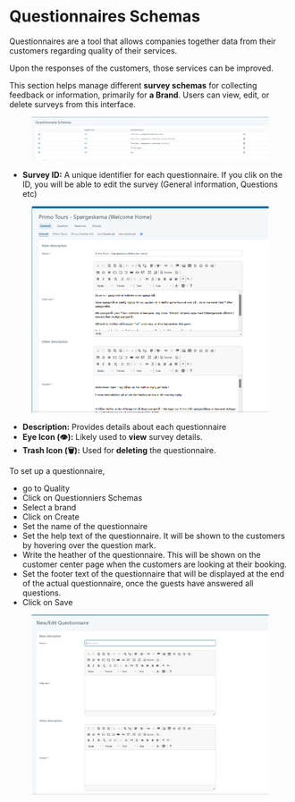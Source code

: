 # Questionnaires Schemas

Questionnaires are a tool that allows companies together data from their customers regarding quality of their services.&#x20;

Upon the responses of the customers, those services can be improved.&#x20;

This section helps manage different **survey schemas** for collecting feedback or information, primarily for **a Brand**. Users can view, edit, or delete surveys from this interface.

<figure><img src="../../.gitbook/assets/image (1) (1) (1) (1) (1) (1) (1) (1) (1) (1) (1) (1) (1) (1) (1) (1) (1) (1) (1) (1) (1) (1) (1) (1) (1) (1) (1) (1) (1) (1) (1) (1).png" alt=""><figcaption></figcaption></figure>

* **Survey ID:** A unique identifier for each questionnaire. If you clik on the ID, you will be able to edit the survey (General information, Questions etc)

<figure><img src="../../.gitbook/assets/image (2) (1) (1) (1) (1) (1) (1) (1) (1) (1) (1) (1) (1) (1) (1) (1) (1) (1) (1) (1) (1) (1) (1) (1) (1) (1) (1) (1).png" alt=""><figcaption></figcaption></figure>

* **Description:** Provides details about each questionnaire
* **Eye Icon (👁️):** Likely used to **view** survey details.
* **Trash Icon (🗑️):** Used for **deleting** the questionnaire.

To set up a questionnaire,&#x20;

* go to Quality &#x20;
* Click on Questionniers Schemas&#x20;
* Select a brand&#x20;
* Click on Create
* Set the name of the questionnaire&#x20;
* Set the help text of the questionnaire. It will be shown to the customers by hovering over the question mark.&#x20;
* Write the heather of the questionnaire. This will be shown on the customer center page when the customers are looking at their booking.
* Set the footer text of the questionnaire that will be displayed at the end of the actual questionnaire, once the guests have answered all questions.&#x20;
* Click on Save

<figure><img src="../../.gitbook/assets/image (76).png" alt=""><figcaption></figcaption></figure>
